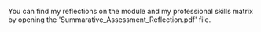 You can find my reflections on the module and my professional skills matrix by opening the 'Summarative_Assessment_Reflection.pdf' file.
